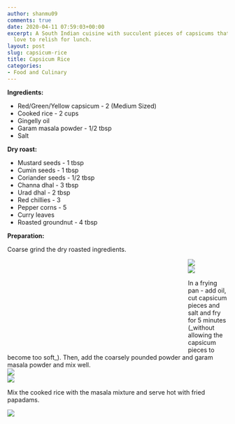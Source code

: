 ```yaml
---
author: shanmu09
comments: true
date: 2020-04-11 07:59:03+00:00
excerpt: A South Indian cuisine with succulent pieces of capsicums that kids would
  love to relish for lunch.
layout: post
slug: capsicum-rice
title: Capsicum Rice
categories:
- Food and Culinary
---
```



<style>
.square {
    float:left;
    position: center;
    width: 40%;
    padding-bottom : 40%; /* = width for a 1:1 aspect ratio */
    margin:0.5%;
    background-position:center center;
    background-repeat:no-repeat;
    background-size:cover; /* you change this to "contain" if you don't want the images to be cropped */
}

.img_1-1{background-image:url('https://shanmugapriyam.files.wordpress.com/2020/04/00000img_00000_burst20200411103702233_cover_2-1.jpg');}
.img_1-2{background-image:url('https://shanmugapriyam.files.wordpress.com/2020/04/00100lrportrait_00100_burst20200411105404339_cover-2.jpg');}
</style>













**Ingredients:**







  * Red/Green/Yellow capsicum - 2 (Medium Sized)
  * Cooked rice - 2 cups
  * Gingelly oil 
  * Garam masala powder - 1/2 tbsp
  * Salt






**Dry roast:**







  * Mustard seeds - 1 tbsp 
  * Cumin seeds - 1 tbsp
  * Coriander seeds - 1/2 tbsp
  * Channa dhal - 3 tbsp
  * Urad dhal - 2 tbsp
  * Red chillies - 3 
  * Pepper corns - 5
  * Curry leaves 
  * Roasted groundnut - 4 tbsp






**Preparation:**







Coarse grind the dry roasted ingredients.

<div class="square img_1-1">
</div>
<div class="square img_1-2">
</div>






<div class="img-row">
     <div class="img-column">
	<img src="https://shanmugapriyam.files.wordpress.com/2020/04/00000img_00000_burst20200411103702233_cover_2-1.jpg"  class="img-rounded-corner-sbs" />
     </div>
     <div class="img-column">
	<img src="https://shanmugapriyam.files.wordpress.com/2020/04/00100lrportrait_00100_burst20200411105404339_cover-2.jpg" class="img-rounded-corner-sbs" />
         </div>
</div>
<p/>






</p>
In a frying pan - add oil, cut capsicum pieces and salt and fry for 5 minutes (_without allowing the capsicum pieces to become too soft_). Then, add the coarsely pounded powder and garam masala powder and mix well. 






<div class="img-row">
     <div class="img-column">
	<img src="https://shanmugapriyam.files.wordpress.com/2020/04/img_20200411_111355_2-4.jpg"  class="img-rounded-corner-sbs" />
     </div>
     <div class="img-column">
	<img src="https://shanmugapriyam.files.wordpress.com/2020/04/00100lrportrait_00100_burst20200411104435477_cover.jpg" class="img-rounded-corner-sbs" />
         </div>
</div>






Mix the cooked rice with the masala mixture and serve hot with fried papadams.



<div>
	<img src="https://shanmugapriyam.files.wordpress.com/2020/04/00100lrportrait_00100_burst20200411131957527_cover.jpg"  class="img-rounded-corner-end"/>
</div>
<p/>
